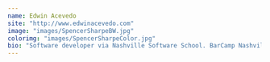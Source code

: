 ```yaml
---
name: Edwin Acevedo
site: "http://www.edwinacevedo.com"
image: "images/SpencerSharpeBW.jpg"
colorimg: "images/SpencerSharpeColor.jpg"
bio: "Software developer via Nashville Software School. BarCamp Nashville 2015 chair. Husband, father, urban chicken farmer. Proud food opportunist."
---
```


